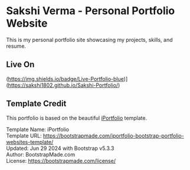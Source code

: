 # Sakshi Verma - Personal Portfolio Website

This is my personal portfolio site showcasing my projects, skills, and resume.

## Live On

(https://img.shields.io/badge/Live-Portfolio-blue)](https://sakshi1802.github.io/Sakshi-Portfolio/)

## Template Credit

This portfolio is based on the beautiful [iPortfolio](https://bootstrapmade.com/iportfolio-bootstrap-portfolio-websites-template/) template.

Template Name: iPortfolio  
Template URL: https://bootstrapmade.com/iportfolio-bootstrap-portfolio-websites-template/  
Updated: Jun 29 2024 with Bootstrap v5.3.3  
Author: BootstrapMade.com  
License: https://bootstrapmade.com/license/  


